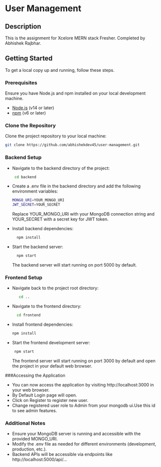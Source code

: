 # User Management

## Description

This is the assignment for Xcelore MERN stack Fresher. Completed by Abhishek Rajbhar.

## Getting Started

To get a local copy up and running, follow these steps.

### Prerequisites

Ensure you have Node.js and npm installed on your local development machine.

- [Node.js](https://nodejs.org/) (v14 or later)
- [npm](https://www.npmjs.com/) (v6 or later)

### Clone the Repository

Clone the project repository to your local machine:

```bash
git clone https://github.com/abhishekdev45/user-management.git
```

### Backend Setup

- Navigate to the backend directory of the project:
  
  ```bash
   cd backend
  ```
- Create a .env file in the backend directory and add the following environment variables:
    ```bash
    MONGO_URI=YOUR_MONGO_URI
    JWT_SECRET=YOUR_SECRET
  ```
  Replace YOUR_MONGO_URI with your MongoDB connection string and YOUR_SECRET with a secret key for JWT token.

- Install backend dependencies:
   ```bash
     npm install
   ```
- Start the backend server:
   ```bash
     npm start
   ```
   The backend server will start running on port 5000 by default.

### Frontend Setup
- Navigate back to the project root directory:
  ```bash
     cd ..
   ```
- Navigate to the frontend directory:
   ```bash
     cd frontend
   ```
- Install frontend dependencies:
    ```bash
    npm install
   ```
- Start the frontend development server:
   ```bash
    npm start
   ```
   The frontend server will start running on port 3000 by default and open the project in your default web browser.

###Accessing the Application

- You can now access the application by visiting http://localhost:3000 in your web browser.
- By Default Login page will open.
- Click on Register to register new user.
- Change registered user role to Admin from your mongodb ui.Use this id to see admin features.
  
  

### Additional Notes
- Ensure your MongoDB server is running and accessible with the provided MONGO_URI.
- Modify the .env file as needed for different environments (development, production, etc.).
- Backend APIs will be accessible via endpoints like http://localhost:5000/api/...


